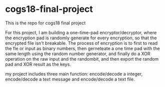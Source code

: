 # cogs18-final-project
This is the repo for cogs18 final project

For this project, I am building a one-time-pad encryptor/decryptor, where the encryption pad is randomly generate for every encryption, so that the encrypted file isn't breakable. The process of encryption is to first to read the fle or input as binary numbers, then gerneteate a one time pad with the same length using the random number generator, and finally do a XOR operation on the raw input and the randombit, and then export the random pad and XOR result as the keys.

my project includes three main function: encode/decode a integer, encode/decode a text message and encode/decode a text file.
